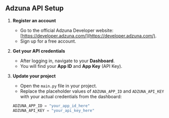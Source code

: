 ## Adzuna API Setup  

1. **Register an account**  
   - Go to the official Adzuna Developer website: [https://developer.adzuna.com/](https://developer.adzuna.com/).  
   - Sign up for a free account.  

2. **Get your API credentials**  
   - After logging in, navigate to your **Dashboard**.  
   - You will find your **App ID** and **App Key** (API Key).  

3. **Update your project**  
   - Open the `main.py` file in your project.  
   - Replace the placeholder values of `ADZUNA_APP_ID` and `ADZUNA_API_KEY` with your actual credentials from the dashboard:  

   ```python
   ADZUNA_APP_ID = "your_app_id_here"
   ADZUNA_API_KEY = "your_api_key_here"
